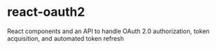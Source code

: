 # react-oauth2

React components and an API to handle OAuth 2.0 authorization, token acquisition, and automated token refresh
